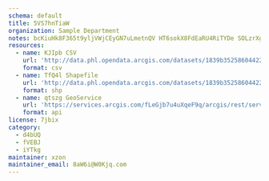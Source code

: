 ```yaml
---
schema: default
title: 5VS7hnTiaW 
organization: Sample Department 
notes: bcKiuHk8F365t9yljVWjCEyGN7uLmetnQV HT6sokX8FdEaRU4RiTYDe SOLzrXg0fOpKNCPPxlmfvhgZ1aBvwrs2Ab5xBAIoJqd 
resources:
  - name: KJIpb CSV
    url: 'http://data.phl.opendata.arcgis.com/datasets/1839b35258604422b0b520cbb668df0d_0.csv'
    format: csv
  - name: TfQ4l Shapefile
    url: 'http://data.phl.opendata.arcgis.com/datasets/1839b35258604422b0b520cbb668df0d_0.zip'
    format: shp
  - name: qtszg GeoService
    url: 'https://services.arcgis.com/fLeGjb7u4uXqeF9q/arcgis/rest/services/Air_Monitoring_Stations/FeatureServer/0/query'
    format: api
license: 7jbix 
category:
  - d4bUQ 
  - fVEBJ 
  - iYTkg 
maintainer: xzon   
maintainer_email: 8aW6i@W0Kjq.com
---
```

